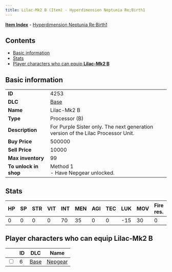 ```yaml
---
title: Lilac-Mk2 B (Item) - Hyperdimension Neptunia Re;Birth1
---
```


[**Item Index**](/neptunia/rb1/item/index.html) - [Hyperdimension Neptunia Re;Birth1](/neptunia/rb1)

## Contents

- [Basic information](#basic-information)
- [Stats](#stats)
- [Player characters who can equip **Lilac-Mk2 B**](#player-characters-who-can-equip-lilac-mk2-b)

## Basic information

|   |   |
| -- | -- |
| **ID** | 4253 |
| **DLC** | [Base](/neptunia/rb1/dlc/1-base.html) |
| **Name** | Lilac-Mk2 B |
| **Type** | Processor (B) |
| **Description** | For Purple Sister only. The next generation version of the Lilac Processor Unit. |
| **Buy Price** | 500000 |
| **Sell Price** | 10000 |
| **Max inventory** | 99 |
| **To unlock in shop** | Method 1<br />- Have Nepgear unlocked. |


## Stats

| HP | SP | STR | VIT | INT | MEN | AGI | TEC | LUK | MOV | Fire res. | Ice res. | Wind res. | Lightning res. |
| -- | -- | --- | --- | --- | --- | --- | --- | --- | --- | --------- | -------- | --------- | -------------- |
| 0 | 0 | 0 | 0 | 70 | 35 | 0 | 0 | -15 | 30 | 0 | 0 | 0 | 0 |


## Player characters who can equip **Lilac-Mk2 B**

|    | ID | DLC | Name |
| -- | -- | --- | ---- |
| <input type="checkbox" id="rb1-player-1-6" class="trackbox" /> | 6 | [Base](/neptunia/rb1/dlc/1-base.html) | [Nepgear](/neptunia/rb1/player/1-6-nepgear.html) |
